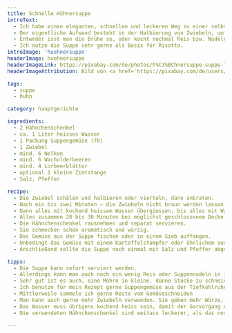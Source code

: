 ```yaml
---
title: Schnelle Hühnersuppe
introText:
  - Ich habe einen eleganten, schnellen und leckeren Weg zu einer selbstgemachten Hühnersuppe gefunden. Das Tolle daran ist, dass sie nur etwa 20 bis 25 Minuten vor sich hin köchelt.
  - Der eigentliche Aufwand besteht in der Halbierung von Zwiebeln, um sie anzubraten und der Zugabe von kochendem Wasser, Hühnerschenkeln und Suppengemüse. Der  Arbeitsaufwand reduziert sich also auf etwa 5 Minuten. Dann kann man nach einer halben Stunde das Ergebnis abschmecken.
  - Entweder isst man die Brühe so, oder kocht nochmal Reis bzw. Nudeln darin und gibt ein wenig von den Hühnerschenkeln hinzu. Wenn man allein isst, kann man genauso gut beide Hühnerschenkel essen und dann die Suppe mit Einlage an einem anderen Tag essen.
  - Ich nutze die Suppe sehr gerne als Basis für Risotto.
introImage: 'huehnersuppe'
headerImage: huehnersuppe
headerImageLink: https://pixabay.com/de/photos/h%C3%BChnersuppe-suppe-lebensmittel-3061166/
headerImageAttribution: Bild von <a href='https://pixabay.com/de/users/schlauschnacker-1295235/?utm_source=link-attribution&amp;utm_medium=referral&amp;utm_campaign=image&amp;utm_content=3061166'>Matthias Lipinski</a> auf <a href='https://pixabay.com/de/?utm_source=link-attribution&amp;utm_medium=referral&amp;utm_campaign=image&amp;utm_content=3061166'>Pixabay</a>

tags:
  - suppe
  - huhn

category: hauptgerichte

ingredients:
  - 2 Hähnchenschenkel
  - ca. 1 Liter heisses Wasser
  - 1 Packung Suppengemüse (TK)
  - 1 Zwiebel
  - mind. 6 Nelken
  - mind. 6 Wacholderbeeren
  - mind. 4 Lorbeerblätter
  - optional 1 kleine Zimtstange
  - Salz, Pfeffer

recipe:
  - Die Zwiebel schälen und halbieren oder vierteln, dann anbraten.
  - Nach ein bis zwei Minuten – die Zwiebeln nicht braun werden lassen – das tiefgekühlte Gemüse und die Hähnchenschenkel drauf geben, pfeffern und reichlich salzen.
  - Dann alles mit kochend heissem Wasser übergiessen, bis alles mit Wasser bedeckt ist und die Gewürze hinzugeben.
  - Alles zusammen 20 bis 30 Minuten bei möglichst geschlossenem Deckel kochen lassen.
  - Die Hähnchenschenkel rausnehmen und separat servieren.
  - Sie schmecken schön aromatisch und würzig.
  - Das Gemüse aus der Suppe fischen oder in einem Sieb auffangen.
  - Unbedingt das Gemüse mit einem Kartoffelstampfer oder ähnlichem ausdrücken, denn es befindet sich noch würzige Brühe in ihnen.
  - Anschließend sollte die Suppe noch einmal mit Salz und Pfeffer abgeschmeckt werden.

tipps:
  - Die Suppe kann sofort serviert werden.
  - Allerdings kann man auch noch ein wenig Reis oder Suppennudeln in ihr kochen.
  - Sehr gut ist es auch, eine Möhre in kleine, dünne Stücke zu schneiden und dann mitzukochen.
  - Ich benutze für mein Rezept gerne Suppengemüse aus der Tiefkühlruhe. Damit geht es noch schneller, denn man muss das Gemüse nicht schnippeln. Solches Tiefkühlgemüse hat normalerweise mehr Nährstoffe, als frisches.
  - Mittlerweile sammele ich gerne Reste vom Gemüseschneiden
  - Man kann auch gerne mehr Zwiebeln verwenden. Sie geben mehr Würze, ohne durchzuschmecken.
  - Das Wasser muss übrigens kochend heiss sein, damit der Garvorgang nicht unterbrochen wird.
  - Die verwendeten Hähnchenschenkel sind weitaus leckerer, als das normale Suppenhuhn, das man zudem meist auch nur auf Vorbestellung frisch bekommt und so meist auf Tiefkühlware ausweichen muss. Meine Version hingegen eigenet sich prima für ein spontanes Essen, da man meist keine Probleme haben wird, frische Hähnchenschenkel und TK-Suppengemüse zu bekommen.

---
```


